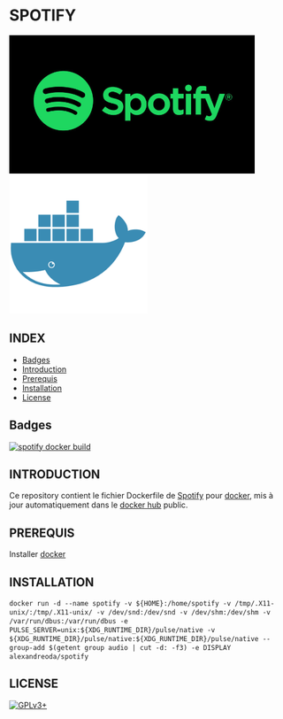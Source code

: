 # SPOTIFY

![spotify](https://raw.githubusercontent.com/oda-alexandre/spotify/master/img/logo-spotify.png) ![docker](https://raw.githubusercontent.com/oda-alexandre/spotify/master/img/logo-docker.png)


## INDEX

- [Badges](#BADGES)
- [Introduction](#INTRODUCTION)
- [Prerequis](#PREREQUIS)
- [Installation](#INSTALLATION)
- [License](#LICENSE)


## Badges

[![spotify docker build](https://img.shields.io/docker/build/alexandreoda/spotify.svg)](https://hub.docker.com/r/alexandreoda/spotify)


## INTRODUCTION

Ce repository contient le fichier Dockerfile de [Spotify](https://www.spotify.com/fr/) pour [docker](https://www.docker.com), mis à jour automatiquement dans le [docker hub](https://hub.docker.com/r/alexandreoda/spotify/) public.


## PREREQUIS

Installer [docker](https://www.docker.com)


## INSTALLATION

```
docker run -d --name spotify -v ${HOME}:/home/spotify -v /tmp/.X11-unix/:/tmp/.X11-unix/ -v /dev/snd:/dev/snd -v /dev/shm:/dev/shm -v /var/run/dbus:/var/run/dbus -e PULSE_SERVER=unix:${XDG_RUNTIME_DIR}/pulse/native -v ${XDG_RUNTIME_DIR}/pulse/native:${XDG_RUNTIME_DIR}/pulse/native --group-add $(getent group audio | cut -d: -f3) -e DISPLAY alexandreoda/spotify
```


## LICENSE

[![GPLv3+](http://gplv3.fsf.org/gplv3-127x51.png)](https://github.com/oda-alexandre/spotify/blob/master/LICENSE)
